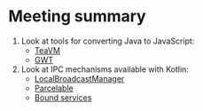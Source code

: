 # Meeting summary
1) Look at tools for converting Java to JavaScript: 
   - [TeaVM](http://teavm.org/)
   - [GWT](http://www.gwtproject.org/)
2) Look at IPC mechanisms available with Kotlin:
   - [LocalBroadcastManager](http://blog.maxaller.name/android/2016/11/24/local-broadcast-receiver.html)
   - [Parcelable](https://android.jlelse.eu/keddit-part-8-orientation-change-with-kotlin-parcelable-data-classes-f28136e8a6a8)
   - [Bound services](https://developer.android.com/guide/components/bound-services.html)

